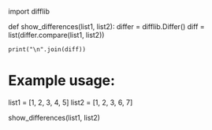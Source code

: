 import difflib

def show_differences(list1, list2):
    differ = difflib.Differ()
    diff = list(differ.compare(list1, list2))

    print("\n".join(diff))

# Example usage:
list1 = [1, 2, 3, 4, 5]
list2 = [1, 2, 3, 6, 7]

show_differences(list1, list2)

